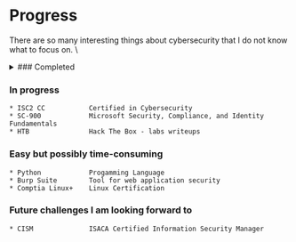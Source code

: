 # Progress 
There are so many interesting things about cybersecurity that I do not know what to focus on. \

<details>
<summary> ### Completed </summary>
    * Sy0-601           Comptia Security+
    * AZ-900            Microsoft Azure Fundamentals
</details>

### In progress
    * ISC2 CC           Certified in Cybersecurity
    * SC-900            Microsoft Security, Compliance, and Identity Fundamentals
    * HTB               Hack The Box - labs writeups

### Easy but possibly time-consuming
    * Python            Progamming Language
    * Burp Suite        Tool for web application security
    * Comptia Linux+    Linux Certification

### Future challenges I am looking forward to
    * CISM              ISACA Certified Information Security Manager
